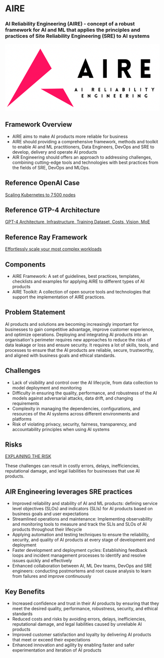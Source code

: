 # AIRE
### AI Reliability Engineering (AIRE) - concept of a robust framework for AI and ML that applies the principles and practices of Site Reliability Engineering (SRE) to AI systems

<p align="center">
  <img src="/air.png" />
</p>

## Framework Overview
  
- AIRE aims to make AI products more reliable for business
- AIRE should providing a comprehensive framework, methods and toolkit to enable AI and ML practitioners, Data Engineers, DevOps and SRE to develop, delivery and operate AI products
- AIR Engineering should offers an approach to addressing challenges, combining cutting-edge tools and technologies with best practices from the fields of SRE, DevOps and MLOps.

## Reference OpenAI Case 

[Scaling Kubernetes to 7,500 nodes](https://openai.com/research/scaling-kubernetes-to-7500-nodes)

## Reference GTP-4 Architecture
[GPT-4 Architecture, Infrastructure, Training Dataset, Costs, Vision, MoE](https://www.semianalysis.com/p/gpt-4-architecture-infrastructure)

## Reference Ray Framework

[Effortlessly scale your most complex workloads](https://assets.ctfassets.net/bguokct8bxgd/26Vuu2NJLVnWkX4TkalSmB/fbc74da45885ca8e5048583f8a7e9d25/Ray_OSS_Datasheet_-_Final.pdf)


## Components
- AIRE Framework: A set of guidelines, best practices, templates, checklists and examples for applying AIRE to different types of AI products
- AIRE Toolkit: A collection of open source tools and technologies that support the implementation of AIRE practices. 

## Problem Statement

AI products and solutions are becoming increasingly important for businesses to gain competitive advantage, improve customer experience, and optimize operations. Deploying and integrating AI products into an organisation's perimeter requires new approaches to reduce the risks of data leakage or loss and ensure security. It requires a lot of skills, tools, and processes to ensure that the AI products are reliable, secure, trustworthy, and aligned with business goals and ethical standards.

## Challenges
- Lack of visibility and control over the AI lifecycle, from data collection to model deployment and monitoring
- Difficulty in ensuring the quality, performance, and robustness of the AI models against adversarial attacks, data drift, and changing requirements
- Complexity in managing the dependencies, configurations, and resources of the AI systems across different environments and platforms
- Risk of violating privacy, security, fairness, transparency, and accountability principles when using AI systems

## Risks
[EXPLAINING THE RISK](https://22429838.fs1.hubspotusercontent-na1.net/hubfs/22429838/R_AI-OSS_0623_R3.pdf)

These challenges can result in costly errors, delays, inefficiencies, reputational damage, and legal liabilities for businesses that use AI products.

## AIR Engineering leverages SRE practices
- Improved reliability and stability of AI and ML products: defining service level objectives (SLOs) and indicators (SLIs) for AI products based on business goals and user expectations
- Streamlined operations and maintenance: Implementing observability and monitoring tools to measure and track the SLIs and SLOs of AI products throughout their lifecycle
- Applying automation and testing techniques to ensure the reliability, security, and quality of AI products at every stage of development and deployment
- Faster development and deployment cycles: Establishing feedback loops and incident management processes to identify and resolve issues quickly and effectively
- Enhanced collaboration between AI, ML Dev teams, DevOps and SRE engineers: conducting postmortems and root cause analysis to learn from failures and improve continuously

## Key Benefits

- Increased confidence and trust in their AI products by ensuring that they meet the desired quality, performance, robustness, security, and ethical standards
- Reduced costs and risks by avoiding errors, delays, inefficiencies, reputational damage, and legal liabilities caused by unreliable AI products
- Improved customer satisfaction and loyalty by delivering AI products that meet or exceed their expectations
- Enhanced innovation and agility by enabling faster and safer experimentation and iteration of AI products



